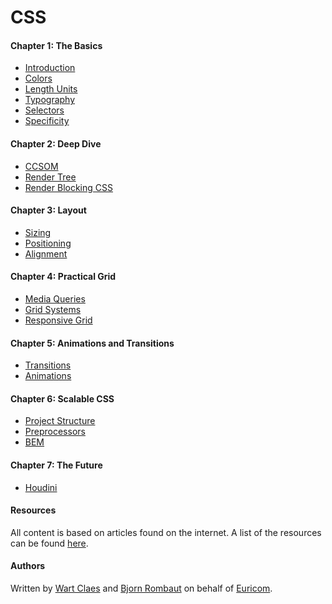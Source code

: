 <!-- <img src="./docs/mjr.png"> -->

# CSS

#### Chapter 1: The Basics

- [Introduction](docs/Chapter-1--The-Basics/1.1-Introduction.md)
- [Colors](docs/Chapter-1--The-Basics/1.2-Colors.md)
- [Length Units](docs/Chapter-1--The-Basics/1.3-Length-Units.md)
- [Typography](docs/Chapter-1--The-Basics/1.4-Typography.md)
- [Selectors](docs/Chapter-1--The-Basics/1.5-Selectors.md)
- [Specificity](docs/Chapter-1--The-Basics/1.6-Specificity.md)

#### Chapter 2: Deep Dive

- [CCSOM](docs/Chapter-2--Deep-Dive/2.1-DOM-and-CSSOM.md)
- [Render Tree](docs/Chapter-2--Deep-Dive/2.2-Render-Tree.md)
- [Render Blocking CSS](docs/Chapter-2--Deep-Dive/2.3-Render-Blocking-CSS.md)

#### Chapter 3: Layout

- [Sizing](docs/Chapter-3--Layout/3.1-Sizing.md)
- [Positioning](docs/Chapter-3--Layout/3.2-Positioning.md)
- [Alignment](docs/Chapter-3--Layout/3.3-Alignment.md)

#### Chapter 4: Practical Grid

- [Media Queries](docs/Chapter-4--Practical-Grids/4.1-Media-Queries.md)
- [Grid Systems](docs/Chapter-4--Practical-Grids/4.2-Grid-Systems.md)
- [Responsive Grid](docs/Chapter-4--Practical-Grids/4.3-Responsive-Grid.md)

#### Chapter 5: Animations and Transitions

- [Transitions](docs/Chapter-5--Animations-and-Transitions/5.1-Transitions.md)
- [Animations](docs/Chapter-5--Animations-and-Transitions/5.2-Animations.md)

#### Chapter 6: Scalable CSS

- [Project Structure](docs/Chapter-6--Scalable-CSS/6.1-Project-Structure.md)
- [Preprocessors](docs/Chapter-6--Scalable-CSS/6.2-Preprocessors.md)
- [BEM](docs/Chapter-6--Scalable-CSS/6.3-BEM.md)

#### Chapter 7: The Future

- [Houdini](docs/Chapter-7-The-Future/7.1-Houdini.md)

#### Resources

All content is based on articles found on the internet. A list of the resources can be found [here](./docs/resources.md).

#### Authors

Written by [Wart Claes](https://github.com/WartClaes) and [Bjorn Rombaut](https://github.com/bjornrombaut) on behalf of [Euricom](http://www.euri.com).
